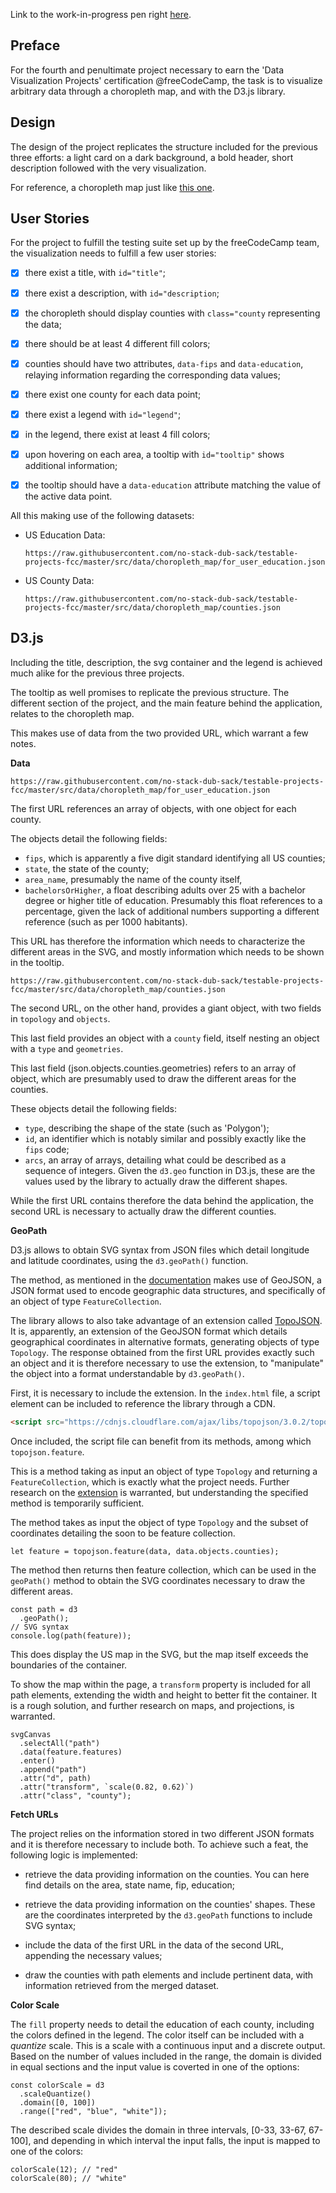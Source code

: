 Link to the work-in-progress pen right [here](https://codepen.io/borntofrappe/pen/RBdrPG/).

## Preface

For the fourth and penultimate project necessary to earn the 'Data Visualization Projects' certification @freeCodeCamp, the task is to visualize arbitrary data through a choropleth map, and with the D3.js library.

## Design

The design of the project replicates the structure included for the previous three efforts: a light card on a dark background, a bold header, short description followed with the very visualization.

For reference, a choropleth map just like [this one](https://codepen.io/freeCodeCamp/full/EZKqza).

## User Stories

For the project to fulfill the testing suite set up by the freeCodeCamp team, the visualization needs to fulfill a few user stories:

- [x] there exist a title, with `id="title"`;

- [x] there exist a description, with `id="description`;

- [x] the choropleth should display counties with `class="county` representing the data;

- [x] there should be at least 4 different fill colors;

- [x] counties should have two attributes, `data-fips` and `data-education`, relaying information regarding the corresponding data values;

- [x] there exist one county for each data point;

- [x] there exist a legend with `id="legend"`;

- [x] in the legend, there exist at least 4 fill colors;

- [x] upon hovering on each area, a tooltip with `id="tooltip"` shows additional information;

- [x] the tooltip should have a `data-education` attribute matching the value of the active data point.

All this making use of the following datasets:

- US Education Data:

  ```code
  https://raw.githubusercontent.com/no-stack-dub-sack/testable-projects-fcc/master/src/data/choropleth_map/for_user_education.json
  ```

- US County Data:

  ```code
  https://raw.githubusercontent.com/no-stack-dub-sack/testable-projects-fcc/master/src/data/choropleth_map/counties.json
  ```

## D3.js

Including the title, description, the svg container and the legend is achieved much alike for the previous three projects.

The tooltip as well promises to replicate the previous structure. The different section of the project, and the main feature behind the application, relates to the choropleth map.

This makes use of data from the two provided URL, which warrant a few notes.

**Data**

```code
https://raw.githubusercontent.com/no-stack-dub-sack/testable-projects-fcc/master/src/data/choropleth_map/for_user_education.json
```

The first URL references an array of objects, with one object for each county.

The objects detail the following fields:

- `fips`, which is apparently a five digit standard identifying all US counties;
- `state`, the state of the county;
- `area_name`, presumably the name of the county itself,
- `bachelorsOrHigher`, a float describing adults over 25 with a bachelor degree or higher title of education. Presumably this float references to a percentage, given the lack of additional numbers supporting a different reference (such as per 1000 habitants).

This URL has therefore the information which needs to characterize the different areas in the SVG, and mostly information which needs to be shown in the tooltip.

```code
https://raw.githubusercontent.com/no-stack-dub-sack/testable-projects-fcc/master/src/data/choropleth_map/counties.json
```

The second URL, on the other hand, provides a giant object, with two fields in `topology` and `objects`.

This last field provides an object with a `county` field, itself nesting an object with a `type` and `geometries`.

This last field (json.objects.counties.geometries) refers to an array of object, which are presumably used to draw the different areas for the counties.

These objects detail the following fields:

- `type`, describing the shape of the state (such as 'Polygon');
- `id`, an identifier which is notably similar and possibly exactly like the `fips` code;
- `arcs`, an array of arrays, detailing what could be described as a sequence of integers. Given the `d3.geo` function in D3.js, these are the values used by the library to actually draw the different shapes.

While the first URL contains therefore the data behind the application, the second URL is necessary to actually draw the different counties. 

**GeoPath**

D3.js allows to obtain SVG syntax from JSON files which detail longitude and latitude coordinates, using the `d3.geoPath()` function.

The method, as mentioned in the [documentation](https://github.com/d3/d3-geo#d3-geo) makes use of GeoJSON, a JSON format used to encode geographic data structures, and specifically of an object of type `FeatureCollection`. 

The library allows to also take advantage of an extension called [TopoJSON](https://github.com/topojson/topojson). It is, apparently, an extension of the GeoJSON format which details geographical coordinates in alternative formats, generating objects of type `Topology`. The response obtained from the first URL provides exactly such an object and it is therefore necessary to use the extension, to "manipulate" the object into a format understandable by `d3.geoPath()`.

First, it is necessary to include the extension. In the `index.html` file, a script element can be included to reference the library through a CDN. 

```HTML
<script src="https://cdnjs.cloudflare.com/ajax/libs/topojson/3.0.2/topojson.min.js"></script>
```

Once included, the script file can benefit from its methods, among which `topojson.feature`.

This is a method taking as input an object of type `Topology` and returning a `FeatureCollection`, which is exactly what the project needs. Further research on the [extension](https://github.com/topojson/topojson) is warranted, but understanding the specified method is temporarily sufficient.

The method takes as input the object of type `Topology` and the subset of coordinates detailing the soon to be feature collection.

```JS
let feature = topojson.feature(data, data.objects.counties);
```

The method then returns then feature collection, which can be used in the `geoPath()` method to obtain the SVG coordinates necessary to draw the different areas.

```JS
const path = d3
  .geoPath();
// SVG syntax
console.log(path(feature));
```

This does display the US map in the SVG, but the map itself exceeds the boundaries of the container.

To show the map within the page, a `transform` property is included for all path elements, extending the width and height to better fit the container. It is a rough solution, and further research on maps, and projections, is warranted. 

```JS
svgCanvas
  .selectAll("path")
  .data(feature.features)
  .enter()
  .append("path")
  .attr("d", path)
  .attr("transform", `scale(0.82, 0.62)`)
  .attr("class", "county");
```

**Fetch URLs**

The project relies on the information stored in two different JSON formats and it is therefore necessary to include both. To achieve such a feat, the following logic is implemented:

- retrieve the data providing information on the counties. You can here find details on the area, state name, fip, education;

- retrieve the data providing information on the counties' shapes. These are the coordinates interpreted by the `d3.geoPath` functions to include SVG syntax;

- include the data of the first URL in the data of the second URL, appending the necessary values;

- draw the counties with path elements and include pertinent data, with information retrieved from the merged dataset.



**Color Scale**

The `fill` property needs to detail the education of each county, including the colors defined in the legend. The color itself can be included with a _quantize_ scale. This is a scale with a continuous input and a discrete output. Based on the number of values included in the range, the domain is divided in equal sections and the input value is coverted in one of the options:

```JS
const colorScale = d3
  .scaleQuantize()
  .domain([0, 100])
  .range(["red", "blue", "white"]);
```

The described scale divides the domain in three intervals, [0-33, 33-67, 67-100], and depending in which interval the input falls, the input is mapped to one of the colors:

```JS
colorScale(12); // "red"
colorScale(80); // "white"
```